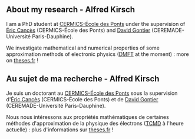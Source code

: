 ## About my research - Alfred Kirsch


I am a PhD student at [CERMICS-École des Ponts](https://cermics-lab.enpc.fr/) under the supervision of [Éric Cancès](https://cermics.enpc.fr/~cances/) (CERMICS-École des Ponts) and [David Gontier](https://www.ceremade.dauphine.fr/~gontier/) (CEREMADE-Université Paris-Dauphine).


We investigate mathematical and numerical properties of some approximation methods of electronic physics ([DMFT](https://en.wikipedia.org/wiki/Dynamical_mean-field_theory) at the moment) : more on [theses.fr](https://www.theses.fr/s296390) !

## Au sujet de ma recherche - Alfred Kirsch

Je suis un doctorant au [CERMICS-École des Ponts](https://cermics-lab.enpc.fr/) sous la supervision d'[Éric Cancès](https://cermics.enpc.fr/~cances/) (CERMICS-École des Ponts) et de [David Gontier](https://www.ceremade.dauphine.fr/~gontier/) (CEREMADE-Université Paris-Dauphine).

Nous nous intéressons aux propriétés mathématiques de certaines méthodes d'approximation de la physique des électrons ([TCMD](https://fr.wikipedia.org/wiki/Th%C3%A9orie_du_champ_moyen_dynamique) à l'heure actuelle) : plus d'informations sur [theses.fr](https://www.theses.fr/s296390) !
